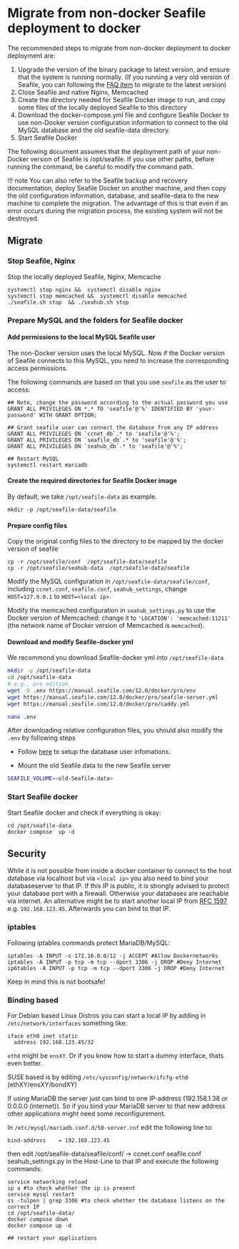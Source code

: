 # Migrate from non-docker Seafile deployment to docker

The recommended steps to migrate from non-docker deployment to docker deployment are:

1. Upgrade the version of the binary package to latest version, and ensure that the system is running normally. (If you running a very old version of Seafile, you can following the [FAQ item](https://cloud.seatable.io/dtable/external-links/7b976c85f504491cbe8e/?tid=0000&vid=0000&row-id=VYQI9DJfRmCv5NggcX4f0Q) to migrate to the latest version)
2. Close Seafile and native Nginx, Memcached
3. Create the directory needed for Seafile Docker image to run, and copy some files of the locally deployed Seafile to this directory
4. Download the docker-compose.yml file and configure Seafile Docker to use non-Docker version configuration information to connect to the old MySQL database and the old seafile-data directory.
5. Start Seafile Docker

The following document assumes that the deployment path of your non-Docker version of Seafile is /opt/seafile. If you use other paths, before running the command, be careful to modify the command path.

!!! note
    You can also refer to the Seafile backup and recovery documentation, deploy Seafile Docker on another machine, and then copy the old configuration information, database, and seafile-data to the new machine to complete the migration. The advantage of this is that even if an error occurs during the migration process, the existing system will not be destroyed.

## Migrate

### Stop Seafile, Nginx

Stop the locally deployed Seafile, Nginx, Memcache

```
systemctl stop nginx &&  systemctl disable nginx
systemctl stop memcached &&  systemctl disable memcached
./seafile.sh stop  && ./seahub.sh stop
```

### Prepare MySQL and the folders for Seafile docker

#### Add permissions to the local MySQL Seafile user

The non-Docker version uses the local MySQL. Now if the Docker version of Seafile connects to this MySQL, you need to increase the corresponding access permissions.

The following commands are based on that you use `seafile` as the user to access:

```
## Note, change the password according to the actual password you use
GRANT ALL PRIVILEGES ON *.* TO 'seafile'@'%' IDENTIFIED BY 'your-password' WITH GRANT OPTION;

## Grant seafile user can connect the database from any IP address
GRANT ALL PRIVILEGES ON `ccnet_db`.* to 'seafile'@'%';
GRANT ALL PRIVILEGES ON `seafile_db`.* to 'seafile'@'%';
GRANT ALL PRIVILEGES ON `seahub_db`.* to 'seafile'@'%';

## Restart MySQL
systemctl restart mariadb
```

#### Create the required directories for Seafile Docker image

By default, we take `/opt/seafile-data` as example.

```
mkdir -p /opt/seafile-data/seafile
```

#### Prepare config files

Copy the original config files to the directory to be mapped by the docker version of seafile

```
cp -r /opt/seafile/conf  /opt/seafile-data/seafile
cp -r /opt/seafile/seahub-data  /opt/seafile-data/seafile
```

Modify the MySQL configuration in `/opt/seafile-data/seafile/conf`, including `ccnet.conf`, `seafile.conf`, `seahub_settings`, change `HOST=127.0.0.1` to `HOST=<local ip>`.

Modify the memcached configuration in `seahub_settings.py` to use the Docker version of Memcached: change it to `'LOCATION': 'memcached:11211'` (the network name of Docker version of Memcached is `memcached`).

#### Download and modify Seafile-docker yml

We recommond you download Seafile-docker yml into `/opt/seafile-data`

```sh
mkdir -p /opt/seafile-data
cd /opt/seafile-data
# e.g., pro edition
wget -O .env https://manual.seafile.com/12.0/docker/pro/env
wget https://manual.seafile.com/12.0/docker/pro/seafile-server.yml
wget https://manual.seafile.com/12.0/docker/pro/caddy.yml

nano .env
```

After downloading relative configuration files, you should also modify the `.env` by following steps

- Follow [here](./setup_with_an_existing_mysql_server.md) to setup the database user infomations.

- Mount the old Seafile data to the new Seafile server

```sh
SEAFILE_VOLUME=<old-Seafile-data>
```

### Start Seafile docker

Start Seafile docker and check if everything is okay:

```
cd /opt/seafile-data
docker compose  up -d
```

## Security
While it is not possible from inside a docker container to connect to the host database via localhost but via `<local ip>` you also need to bind your databaseserver to that IP. If this IP is public, it is strongly advised to protect your database port with a firewall. Otherwise your databases are reachable via internet.
An alternative might be to start another local IP from [RFC 1597](https://tools.ietf.org/html/rfc1597) e.g. `192.168.123.45`. Afterwards you can bind to that IP.

### iptables
Following iptables commands protect MariaDB/MySQL:
```
iptables -A INPUT -s 172.16.0.0/12 -j ACCEPT #Allow Dockernetworks
iptables -A INPUT -p tcp -m tcp --dport 3306 -j DROP #Deny Internet
ip6tables -A INPUT -p tcp -m tcp --dport 3306 -j DROP #Deny Internet
```
Keep in mind this is not bootsafe!

### Binding based
For Debian based Linux Distros you can start a local IP by adding in `/etc/network/interfaces` something like:
```
iface eth0 inet static
  address 192.168.123.45/32
```
`eth0` might be `ensXY`. Or if you know how to start a dummy interface, thats even better.

SUSE based is by editing `/etc/sysconfig/network/ifcfg-eth0` (ethXY/ensXY/bondXY)

If using MariaDB the server just can bind to one IP-address (192.158.1.38 or 0.0.0.0 (internet)). So if you bind your MariaDB server to that new address other applications might need some reconfigurement.

In `/etc/mysql/mariadb.conf.d/50-server.cnf` edit the following line to:
```
bind-address    = 192.168.123.45
```
then edit /opt/seafile-data/seafile/conf/ -> ccnet.conf seafile.conf seahub_settings.py in the Host-Line to that IP and execute the following commands:

```
service networking reload
ip a #to check whether the ip is present
service mysql restart
ss -tulpen | grep 3306 #to check whether the database listens on the correct IP
cd /opt/seafile-data/
docker compose down
docker compose up -d

## restart your applications
```
